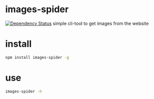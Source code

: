 # images-spider

[![Dependency Status](https://david-dm.org/luicfer/images-spider.svg)](https://david-dm.org/luicfer/images-spider)
simple cli-tool to get images from the website

# install

```bash
npm install images-spider -g
```

# use

```bash
images-spider -h
```

